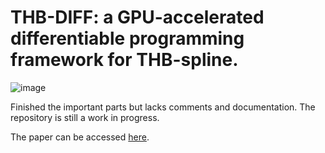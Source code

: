 # THB-DIFF: a GPU-accelerated differentiable programming framework for THB-spline.

![image](https://github.com/ajithmoola/THB/assets/113499868/3bb2f1d4-de0a-4d86-a8f5-db4c7eab0466)

Finished the important parts but lacks comments and documentation. The repository is still a work in progress.

The paper can be accessed [here](https://rdcu.be/dyLQl).
